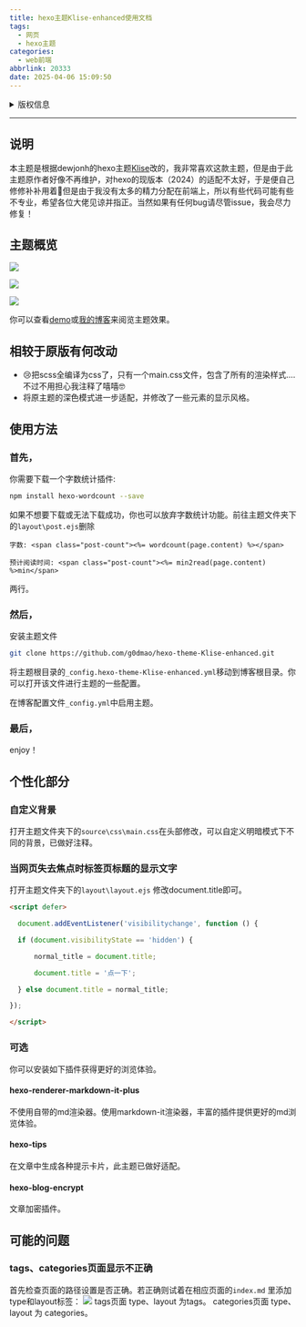 ```yaml
---
title: hexo主题Klise-enhanced使用文档
tags:
  - 网页
  - hexo主题
categories:
  - web前端
abbrlink: 20333
date: 2025-04-06 15:09:50
---
```

<details>

<summary>版权信息</summary>

:::warning

本文章为博主原创文章。遵循 [CC 4.0 BY-SA](https://creativecommons.org/licenses/by-sa/4.0/deed.zh-hans) 版权协议，转载请附上原文出处链接和本声明。

:::

</details>

---
## 说明

本主题是根据dewjonh的hexo主题[Klise](https://github.com/dewjohn/hexo-theme-Klise)改的，我非常喜欢这款主题，但是由于此主题原作者好像不再维护，对hexo的现版本（2024）的适配不太好，于是便自己修修补补用着🙂但是由于我没有太多的精力分配在前端上，所以有些代码可能有些不专业，希望各位大佬见谅并指正。当然如果有任何bug请尽管issue，我会尽力修复！

## 主题概览

![](Snipaste_2025-04-06_15-26-39.png)

![](Snipaste_2025-04-06_15-27-19.png)

![](Snipaste_2025-04-06_15-27-54.png)

你可以查看[demo](https://im.godmao.top/)或[我的博客](https://im.godmao.top/)来阅览主题效果。

## 相较于原版有何改动

- 😢把scss全编译为css了，只有一个main.css文件，包含了所有的渲染样式....不过不用担心我注释了嘻嘻🤓
- 将原主题的深色模式进一步适配，并修改了一些元素的显示风格。
## 使用方法

### 首先，
你需要下载一个字数统计插件:
```bash
npm install hexo-wordcount --save
```

如果不想要下载或无法下载成功，你也可以放弃字数统计功能。前往主题文件夹下的`layout\post.ejs`删除
```ejs
字数: <span class="post-count"><%= wordcount(page.content) %></span>

预计阅读时间: <span class="post-count"><%= min2read(page.content) %>min</span>
```
两行。

### 然后，
安装主题文件
```bash
git clone https://github.com/g0dmao/hexo-theme-Klise-enhanced.git
```

将主题根目录的`_config.hexo-theme-Klise-enhanced.yml`移动到博客根目录。你可以打开该文件进行主题的一些配置。

在博客配置文件`_config.yml`中启用主题。

### 最后，
enjoy！

## 个性化部分

### 自定义背景
打开主题文件夹下的`source\css\main.css`在头部修改，可以自定义明暗模式下不同的背景，已做好注释。

### 当网页失去焦点时标签页标题的显示文字
打开主题文件夹下的`layout\layout.ejs` 修改document.title即可。
```html
<script defer>

  document.addEventListener('visibilitychange', function () {

  if (document.visibilityState == 'hidden') {

      normal_title = document.title;

      document.title = '点一下';

  } else document.title = normal_title;

});

</script>
```
### 可选
你可以安装如下插件获得更好的浏览体验。
#### hexo-renderer-markdown-it-plus
不使用自带的md渲染器。使用markdown-it渲染器，丰富的插件提供更好的md浏览体验。

####  hexo-tips
在文章中生成各种提示卡片，此主题已做好适配。

#### hexo-blog-encrypt
文章加密插件。

## 可能的问题

### tags、categories页面显示不正确
首先检查页面的路径设置是否正确。若正确则试着在相应页面的`index.md` 里添加type和layout标签：
![](Snipaste_2025-04-06_16-18-33.png)
tags页面 type、layout 为tags。
categories页面 type、layout 为 categories。